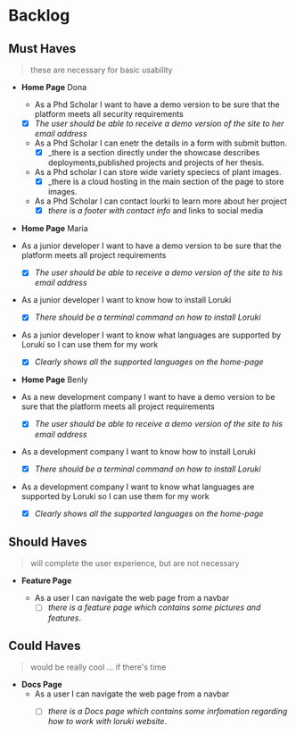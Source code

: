 # Backlog

## Must Haves

> these are necessary for basic usability

- **Home Page** Dona

  - As a Phd Scholar I want to have a demo version to be sure that the platform
    meets all security requirements
  - [x] _The user should be able to receive a demo version of the site to her
        email address_
  - As a Phd Scholar I can enetr the details in a form with submit button.
    - [x] \_there is a section directly under the showcase describes
          deployments,published projects and projects of her thesis.
  - As a Phd scholar I can store wide variety speciecs of plant images.
    - [x] \_there is a cloud hosting in the main section of the page to store
          images.
  - As a Phd Scholar I can contact lourki to learn more about her project
    - [x] _there is a footer with contact info_ and links to social media

- **Home Page** Maria
- As a junior developer I want to have a demo version to be sure that the
  platform meets all project requirements
  - [x] _The user should be able to receive a demo version of the site to his
        email address_
- As a junior developer I want to know how to install Loruki
  - [x] _There should be a terminal command on how to install Loruki_
- As a junior developer I want to know what languages are supported by Loruki so
  I can use them for my work
  - [x] _Clearly shows all the supported languages on the home-page_
- **Home Page** Benly
- As a new development company I want to have a demo version to be sure that the
  platform meets all project requirements
  - [x] _The user should be able to receive a demo version of the site to his
        email address_
- As a development company I want to know how to install Loruki
  - [x] _There should be a terminal command on how to install Loruki_
- As a development company I want to know what languages are supported by Loruki
  so I can use them for my work
  - [x] _Clearly shows all the supported languages on the home-page_

## Should Haves

> will complete the user experience, but are not necessary

- **Feature Page**

  - As a user I can navigate the web page from a navbar
    - [ ] _there is a feature page which contains some pictures and features_.

## Could Haves

> would be really cool ... if there's time

- **Docs Page**
  - As a user I can navigate the web page from a navbar
    - [ ] _there is a Docs page which contains some inrfomation regarding how to work with loruki website_.

